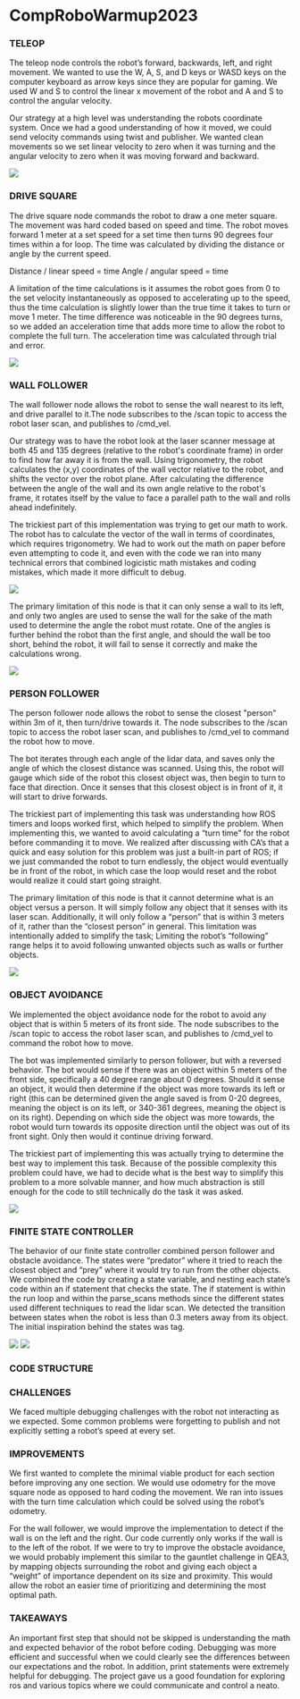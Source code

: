 # CompRoboWarmup2023

### TELEOP 
The teleop node controls the robot’s forward, backwards, left, and right movement. We wanted to use the W, A, S, and D keys or WASD keys on the computer keyboard as arrow keys since they are popular for gaming. We used W and S to control the linear x movement of the robot and A and S to control the angular velocity.

Our strategy at a high level was understanding the robots coordinate system. Once we had a good understanding of how it moved, we could send velocity commands using twist and publisher. We wanted clean movements so we set linear velocity to zero when it was turning and the angular velocity to zero when it was moving forward and backward. 

![](images/image6.png)


### DRIVE SQUARE
The drive square node commands the robot to draw a one meter square. The movement was hard coded based on speed and time. The robot moves forward 1 meter at a set speed for a set time then turns 90 degrees four times within a for loop. The time was calculated by dividing the distance or angle by the current speed. 

Distance / linear speed = time 
Angle / angular speed = time

A limitation of the time calculations is it assumes the robot goes from 0 to the set velocity instantaneously as opposed to accelerating up to the speed, thus the time calculation is slightly lower than the true time it takes to turn or move 1 meter. The time difference was noticeable in the 90 degrees turns, so we added an acceleration time that adds more time to allow the robot to complete the full turn. The acceleration time was calculated through trial and error. 

![](images/image4.png)


### WALL FOLLOWER
The wall follower node allows the robot to sense the wall nearest to its left, and drive parallel to it.The node subscribes to the /scan topic to access the robot laser scan, and publishes to /cmd_vel. 

Our strategy was to have the robot look at the laser scanner message at both 45 and 135 degrees (relative to the robot's coordinate frame) in order to find how far away it is from the wall. Using trigonometry, the robot calculates the (x,y) coordinates of the wall vector relative to the robot, and shifts the vector over the robot plane. After calculating the difference between the angle of the wall and its own angle relative to the robot's frame, it rotates itself by the value to face a parallel path to the wall and rolls ahead indefinitely. 

The trickiest part of this implementation was trying to get our math to work. The robot has to calculate the vector of the wall in terms of coordinates, which requires trigonometry. We had to work out the math on paper before even attempting to code it, and even with the code we ran into many technical errors that combined logicistic math mistakes and coding mistakes, which made it more difficult to debug. 

![](images/photo_5.jpg)

The primary limitation of this node is that it can only sense a wall to its left, and only two angles are used to sense the wall for the sake of the math used to determine the angle the robot must rotate. One of the angles is further behind the robot than the first angle, and should the wall be too short, behind the robot, it will fail to sense it correctly and make the calculations wrong.

![](images/image1.png)


### PERSON FOLLOWER
The person follower node allows the robot to sense the closest "person" within 3m of it, then turn/drive towards it. The node subscribes to the /scan topic to access the robot laser scan, and publishes to /cmd_vel to command the robot how to move.

The bot iterates through each angle of the lidar data, and saves only the angle of which the closest distance was scanned. Using this, the robot will gauge which side of the robot this closest object was, then begin to turn to face that direction. Once it senses that this closest object is in front of it, it will start to drive forwards.

The trickiest part of implementing this task was understanding how ROS timers and loops worked first, which helped to simplify the problem. When implementing this, we wanted to avoid calculating a “turn time” for the robot before commanding it to move. We realized after discussing with CA’s that a quick and easy solution for this problem was just a built-in part of ROS; if we just commanded the robot to turn endlessly, the object would eventually be in front of the robot, in which case the loop would reset and the robot would realize it could start going straight. 

The primary limitation of this node is that it cannot determine what is an object versus a person. It will simply follow any object that it senses with its laser scan. Additionally, it will only follow a “person” that is within 3 meters of it, rather than the “closest person” in general. This limitation was intentionally added to simplify the task; Limiting the robot’s “following” range helps it to avoid following unwanted objects such as walls or further objects. 

![](images/image2.png)


### OBJECT AVOIDANCE
We implemented the object avoidance node for the robot to avoid any object that is within 5 meters of its front side. The node subscribes to the /scan topic to access the robot laser scan, and publishes to /cmd_vel to command the robot how to move. 

The bot was implemented similarly to person follower, but with a reversed behavior. The bot would sense if there was an object within 5 meters of the front side, specifically a 40 degree range about 0 degrees. Should it sense an object, it would then determine if the object was more towards its left or right (this can be determined given the angle saved is from 0-20 degrees, meaning the object is on its left, or 340-361 degrees, meaning the object is on its right). Depending on which side the object was more towards, the robot would turn towards its opposite direction until the object was out of its front sight. Only then would it continue driving forward. 

The trickiest part of implementing this was actually trying to determine the best way to implement this task. Because of the possible complexity this problem could have, we had to decide what is the best way to simplify this problem to a more solvable manner, and how much abstraction is still enough for the code to still technically do the task it was asked. 

![](images/image3.png)


### FINITE STATE CONTROLLER
The behavior of our finite state controller combined person follower and obstacle avoidance. The states were “predator” where it tried to reach the closest object and “prey” where it would try to run from the other objects. We combined the code by creating a state variable, and nesting each state’s code within an if statement that checks the state. The if statement is within the run loop and within the parse_scans methods since the different states used different techniques to read the lidar scan. We detected the transition between states when the robot is less than 0.3 meters away from its object. The initial inspiration behind the states was tag. 

![](images/image5.png)
![](images/image7.png)


### CODE STRUCTURE
 
### CHALLENGES
We faced multiple debugging challenges with the robot not interacting as we expected. Some common problems were forgetting to publish and not explicitly setting a robot’s speed at every set. 


### IMPROVEMENTS
We first wanted to complete the minimal viable product for each section before improving any one section. We would use odometry for the move square node as opposed to hard coding the movement. We ran into issues with the turn time calculation which could be solved using the robot’s odometry.

For the wall follower, we would improve the implementation to detect if the wall is on the left and the right. Our code currently only works if the wall is to the left of the robot. 
If we were to try to improve the obstacle avoidance, we would probably implement this similar to the gauntlet challenge in QEA3, by mapping objects surrounding the robot and giving each object a “weight” of importance dependent on its size and proximity. This would allow the robot an easier time of prioritizing and determining the most optimal path. 


### TAKEAWAYS
An important first step that should not be skipped is understanding the math and expected behavior of the robot before coding. Debugging was more efficient and successful when we could clearly see the differences between our expectations and the robot. In addition, print statements were extremely helpful for debugging. The project gave us a good foundation for exploring ros and various topics where we could communicate and control a neato. 
